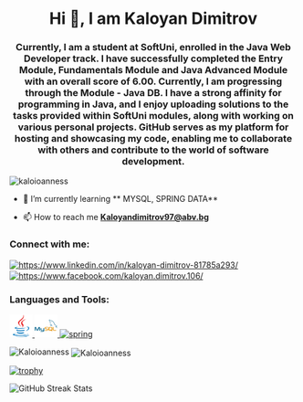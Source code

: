 <h1 align="center">Hi 👋, I am Kaloyan Dimitrov</h1>
<h3 align="center">Currently, I am a student at SoftUni, enrolled in the Java Web Developer track. I have successfully completed the Entry Module, Fundamentals Module and Java Advanced Module with an overall score of 6.00. Currently, I am progressing through the Module - Java DB. I have a strong affinity for programming in Java, and I enjoy uploading solutions to the tasks provided within SoftUni modules, along with working on various personal projects. GitHub serves as my platform for hosting and showcasing my code, enabling me to collaborate with others and contribute to the world of software development.</h3>

<p align="left"> <img src="https://komarev.com/ghpvc/?username=kaloioanness&label=Profile%20views&color=0e75b6&style=flat" alt="kaloioanness" /> </p>

- 🌱 I’m currently learning ** MYSQL, SPRING DATA**

- 📫 How to reach me **Kaloyandimitrov97@abv.bg**

<h3 align="left">Connect with me:</h3> <p align="left">
<a href="https://linkedin.com/in/kaloyan-dimitrov-81785a293/" target="blank"><img align="center" src="https://raw.githubusercontent.com/rahuldkjain/github-profile-readme-generator/master/src/images/icons/Social/linked-in-alt.svg" alt="https://www.linkedin.com/in/kaloyan-dimitrov-81785a293/" height="30" width="40" /></a>
<a href="https://fb.com/kaloyan.dimitrov.106/" target="blank"><img align="center" src="https://raw.githubusercontent.com/rahuldkjain/github-profile-readme-generator/master/src/images/icons/Social/facebook.svg" alt="https://www.facebook.com/kaloyan.dimitrov.106/" height="30" width="40" /></a>
</p>

<h3 align="left">Languages and Tools:</h3>
<p align="left"> <a href="https://www.java.com" target="_blank" rel="noreferrer"> <img src="https://raw.githubusercontent.com/devicons/devicon/master/icons/java/java-original.svg" alt="java" width="40" height="40"/> </a> <a href="https://www.mysql.com/" target="_blank" rel="noreferrer"> <img src="https://raw.githubusercontent.com/devicons/devicon/master/icons/mysql/mysql-original-wordmark.svg" alt="mysql" width="40" height="40"/> </a> <a href="https://spring.io/" target="_blank" rel="noreferrer"> <img src="https://www.vectorlogo.zone/logos/springio/springio-icon.svg" alt="spring" width="40" height="40"/> </a> </p>

<p><img align="left" src="https://github-readme-stats.vercel.app/api/top-langs?username=Kaloioanness&show_icons=true&locale=en&layout=compact" alt="Kaloioanness" /></p>
<p>&nbsp;<img align="center" src="https://github-readme-stats.vercel.app/api?username=Kaloioanness&show_icons=true&locale=en" alt="Kaloioanness" /></p>

[![trophy](https://github-profile-trophy.vercel.app/?username=Kaloioanness&theme=onedark)](https://github.com/ryo-ma/github-profile-trophy)
<p align="left">
  <img src="https://github-readme-streak-stats.herokuapp.com/?user=Kaloioanness" alt="GitHub Streak Stats" />
</p>
